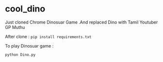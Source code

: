 # cool_dino
 Just cloned Chrome Dinosuar Game .And replaced Dino with Tamil Youtuber GP Muthu 
 
  After clone : 
 ```pip install requirements.txt```
 
 To play Dinosuar game :
 
 ```python Dino.py ```
 

 
 
 
 
